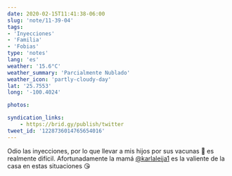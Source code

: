 ```yaml
---
date: 2020-02-15T11:41:38-06:00
slug: 'note/11-39-04'
tags:
- 'Inyecciones'
- 'Familia'
- 'Fobias'
type: 'notes'
lang: 'es'
weather: '15.6°C'
weather_summary: 'Parcialmente Nublado'
weather_icon: 'partly-cloudy-day'
lat: '25.7553'
long: '-100.4024'

photos:

syndication_links:
    - https://brid.gy/publish/twitter
tweet_id: '1228736014765654016'
---
```

Odio las inyecciones, por lo que llevar a mis hijos por sus vacunas 💉 es realmente difícil. Afortunadamente la mamá <a href="https://twitter.com/@karlaleija1">@karlaleija1</a> es la valiente de la casa en estas situaciones 😘
  